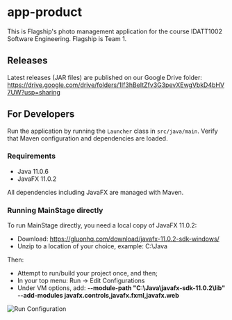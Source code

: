 # app-product

This is Flagship's photo management application for the course IDATT1002 Software Engineering. Flagship is Team 1.

## Releases

Latest releases (JAR files) are published on our Google Drive folder: https://drive.google.com/drive/folders/1If3hBeItZfv3G3pevXEwgVbkD4bHV7UW?usp=sharing

## For Developers

Run the application by running the `Launcher` class in `src/java/main`. Verify that Maven configuration and dependencies are loaded.

### Requirements

* Java 11.0.6
* JavaFX 11.0.2

All dependencies including JavaFX are managed with Maven.

### Running MainStage directly

To run MainStage directly, you need a local copy of JavaFX 11.0.2:

* Download: https://gluonhq.com/download/javafx-11.0.2-sdk-windows/
* Unzip to a location of your choice, example: C:\Java

Then:

* Attempt to run/build your project once, and then;
* In your top menu: Run -> Edit Configurations
* Under VM options, add:  **--module-path "C:\Java\javafx-sdk-11.0.2\lib" --add-modules javafx.controls,javafx.fxml,javafx.web**

![Run Configuration](https://i.imgur.com/WqEOzIB.png)
